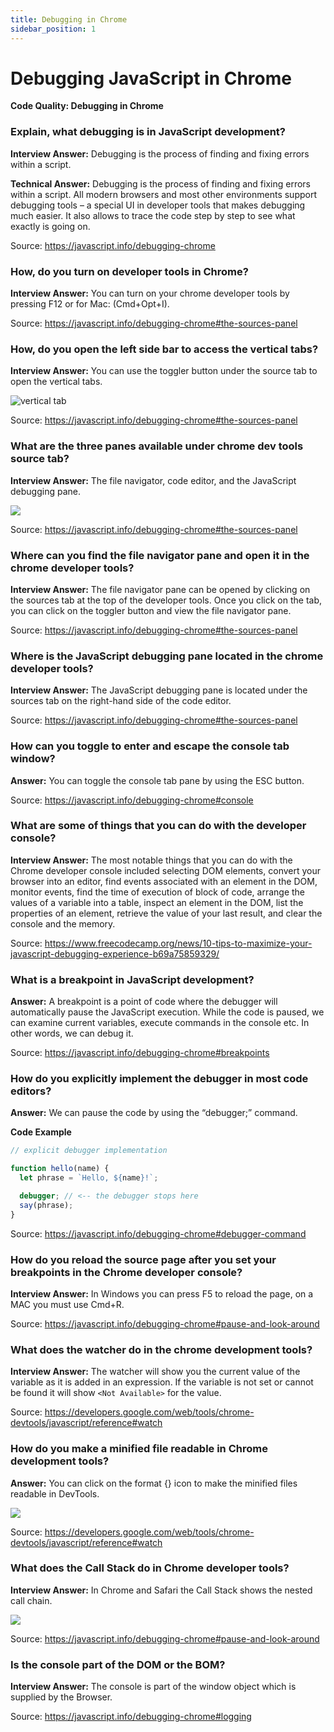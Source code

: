 ```yaml
---
title: Debugging in Chrome
sidebar_position: 1
---
```


# Debugging JavaScript in Chrome

**Code Quality: Debugging in Chrome**

<head>
  <title>Debugging in Chrome - Frontend Interview Questions & Answers</title>
  <meta charSet='utf-8' />
</head>

### Explain, what debugging is in JavaScript development?

**Interview Answer:** Debugging is the process of finding and fixing errors within a script.

**Technical Answer:** Debugging is the process of finding and fixing errors within a script. All modern browsers and most other environments support debugging tools – a special UI in developer tools that makes debugging much easier. It also allows to trace the code step by step to see what exactly is going on.

Source: <https://javascript.info/debugging-chrome>

### How, do you turn on developer tools in Chrome?

**Interview Answer:** You can turn on your chrome developer tools by pressing F12 or for Mac: (Cmd+Opt+I).

Source: <https://javascript.info/debugging-chrome#the-sources-panel>

### How, do you open the left side bar to access the vertical tabs?

**Interview Answer:** You can use the toggler button under the source tab to open the vertical tabs.

![vertical tab](/img/vertical-tabs.svg)

Source: <https://javascript.info/debugging-chrome#the-sources-panel>

### What are the three panes available under chrome dev tools source tab?

**Interview Answer:** The file navigator, code editor, and the JavaScript debugging pane.

<img src='/img/three-panes-dev-tools.svg' />

Source: <https://javascript.info/debugging-chrome#the-sources-panel>

### Where can you find the file navigator pane and open it in the chrome developer tools?

**Interview Answer:** The file navigator pane can be opened by clicking on the sources tab at the top of the developer tools. Once you click on the tab, you can click on the toggler button and view the file navigator pane.

Source: <https://javascript.info/debugging-chrome#the-sources-panel>

### Where is the JavaScript debugging pane located in the chrome developer tools?

**Interview Answer:** The JavaScript debugging pane is located under the sources tab on the right-hand side of the code editor.

Source: <https://javascript.info/debugging-chrome#the-sources-panel>

### How can you toggle to enter and escape the console tab window?

**Answer:** You can toggle the console tab pane by using the ESC button.

Source: <https://javascript.info/debugging-chrome#console>

### What are some of things that you can do with the developer console?

**Interview Answer:** The most notable things that you can do with the Chrome developer console included selecting DOM elements, convert your browser into an editor, find events associated with an element in the DOM, monitor events, find the time of execution of block of code, arrange the values of a variable into a table, inspect an element in the DOM, list the properties of an element, retrieve the value of your last result, and clear the console and the memory.

Source: <https://www.freecodecamp.org/news/10-tips-to-maximize-your-javascript-debugging-experience-b69a75859329/>

### What is a breakpoint in JavaScript development?

**Answer:** A breakpoint is a point of code where the debugger will automatically pause the JavaScript execution. While the code is paused, we can examine current variables, execute commands in the console etc. In other words, we can debug it.

Source: <https://javascript.info/debugging-chrome#breakpoints>

### How do you explicitly implement the debugger in most code editors?

**Answer:** We can pause the code by using the “debugger;” command.

**Code Example**

```js
// explicit debugger implementation

function hello(name) {
  let phrase = `Hello, ${name}!`;

  debugger; // <-- the debugger stops here
  say(phrase);
}
```

Source: <https://javascript.info/debugging-chrome#debugger-command>

### How do you reload the source page after you set your breakpoints in the Chrome developer console?

**Interview Answer:** In Windows you can press F5 to reload the page, on a MAC you must use Cmd+R.

Source: <https://javascript.info/debugging-chrome#pause-and-look-around>

### What does the watcher do in the chrome development tools?

**Interview Answer:** The watcher will show you the current value of the variable as it is added in an expression. If the variable is not set or cannot be found it will show `<Not Available>` for the value.

Source: <https://developers.google.com/web/tools/chrome-devtools/javascript/reference#watch>

### How do you make a minified file readable in Chrome development tools?

**Answer:** You can click on the format {} icon to make the minified files readable in DevTools.

<img src='/img/minified-readable.png' />

Source: <https://developers.google.com/web/tools/chrome-devtools/javascript/reference#watch>

### What does the Call Stack do in Chrome developer tools?

**Interview Answer:** In Chrome and Safari the Call Stack shows the nested call chain.

<img src='/img/callstack.svg' />

Source: <https://javascript.info/debugging-chrome#pause-and-look-around>

### Is the console part of the DOM or the BOM?

**Interview Answer:** The console is part of the window object which is supplied by the Browser.

Source: <https://javascript.info/debugging-chrome#logging>
